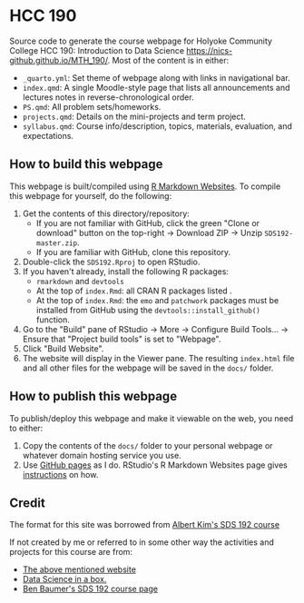 # HCC 190

Source code to generate the course webpage for Holyoke Community College HCC 190: Introduction to Data Science <https://nics-github.github.io/MTH_190/>. Most of the content is in either:

-   `_quarto.yml`: Set theme of webpage along with links in navigational bar.
-   `index.qmd`: A single Moodle-style page that lists all announcements and lectures notes in reverse-chronological order.
-   `PS.qmd`: All problem sets/homeworks.
-   `projects.qmd`: Details on the mini-projects and term project.
-   `syllabus.qmd`: Course info/description, topics, materials, evaluation, and expectations.

## How to build this webpage

This webpage is built/compiled using [R Markdown Websites](https://rmarkdown.rstudio.com/lesson-13.html). To compile this webpage for yourself, do the following:

1.  Get the contents of this directory/repository:
    -   If you are not familiar with GitHub, click the green "Clone or download" button on the top-right -\> Download ZIP -\> Unzip `SDS192-master.zip`.
    -   If you are familiar with GitHub, clone this repository.
2.  Double-click the `SDS192.Rproj` to open RStudio.
3.  If you haven't already, install the following R packages:
    -   `rmarkdown` and `devtools`
    -   At the top of `index.Rmd`: all CRAN R packages listed .
    -   At the top of `index.Rmd`: the `emo` and `patchwork` packages must be installed from GitHub using the `devtools::install_github()` function.
4.  Go to the "Build" pane of RStudio -\> More -\> Configure Build Tools... -\> Ensure that "Project build tools" is set to "Webpage".
5.  Click "Build Website".
6.  The website will display in the Viewer pane. The resulting `index.html` file and all other files for the webpage will be saved in the `docs/` folder.

## How to publish this webpage

To publish/deploy this webpage and make it viewable on the web, you need to either:

1.  Copy the contents of the `docs/` folder to your personal webpage or whatever domain hosting service you use.
2.  Use [GitHub pages](https://pages.github.com/) as I do. RStudio's R Markdown Websites page gives [instructions](http://rmarkdown.rstudio.com/rmarkdown_websites.html#publishing_websites) on how.


## Credit

The format for this site was borrowed from [Albert Kim's SDS 192 course](https://bit.ly/sds192kim)

If not created by me or referred to in some other way the activities and projects for this course are from: 

* [The above mentioned website](https://bit.ly/sds192kim)
* [Data Science in a box.](https://datasciencebox.org/)
* [Ben Baumer's SDS 192 course page](https://beanumber.github.io/sds192/)
